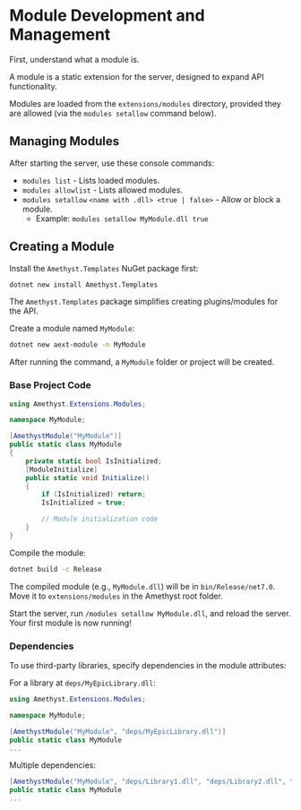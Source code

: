 # Module Development and Management

First, understand what a module is.

A module is a static extension for the server, designed to expand API functionality.

Modules are loaded from the `extensions/modules` directory, provided they are allowed (via the `modules setallow` command below).

## Managing Modules

After starting the server, use these console commands:

- `modules list` - Lists loaded modules.
- `modules allowlist` - Lists allowed modules.
- `modules setallow` `<name with .dll> <true | false>` - Allow or block a module.
  - Example: `modules setallow MyModule.dll true`

## Creating a Module
Install the `Amethyst.Templates` NuGet package first:
```bash
dotnet new install Amethyst.Templates
```

The `Amethyst.Templates` package simplifies creating plugins/modules for the API.

Create a module named `MyModule`:
```bash
dotnet new aext-module -n MyModule
```

After running the command, a `MyModule` folder or project will be created.

### Base Project Code
```cs
using Amethyst.Extensions.Modules;

namespace MyModule;

[AmethystModule("MyModule")]
public static class MyModule
{
    private static bool IsInitialized;
    [ModuleInitialize]
    public static void Initialize()
    {
        if (IsInitialized) return;
        IsInitialized = true;

        // Module initialization code
    }
}
```

Compile the module:
```bash
dotnet build -c Release
```

The compiled module (e.g., `MyModule.dll`) will be in `bin/Release/net7.0`. Move it to `extensions/modules` in the Amethyst root folder.

Start the server, run `/modules setallow MyModule.dll`, and reload the server. Your first module is now running!

### Dependencies
To use third-party libraries, specify dependencies in the module attributes:

For a library at `deps/MyEpicLibrary.dll`:
```cs
using Amethyst.Extensions.Modules;

namespace MyModule;

[AmethystModule("MyModule", "deps/MyEpicLibrary.dll")]
public static class MyModule
...
```

Multiple dependencies:
```cs
[AmethystModule("MyModule", "deps/Library1.dll", "deps/Library2.dll", "deps/Library3.dll")]
public static class MyModule
...
```